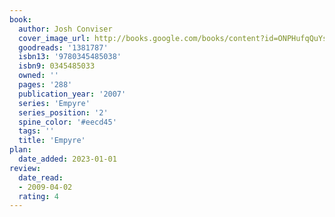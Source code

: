 ```yaml
---
book:
  author: Josh Conviser
  cover_image_url: http://books.google.com/books/content?id=ONPHufqQuYsC&printsec=frontcover&img=1&zoom=1&source=gbs_api
  goodreads: '1381787'
  isbn13: '9780345485038'
  isbn9: 0345485033
  owned: ''
  pages: '288'
  publication_year: '2007'
  series: 'Empyre'
  series_position: '2'
  spine_color: '#eecd45'
  tags: ''
  title: 'Empyre'
plan:
  date_added: 2023-01-01
review:
  date_read:
  - 2009-04-02
  rating: 4
---
```

